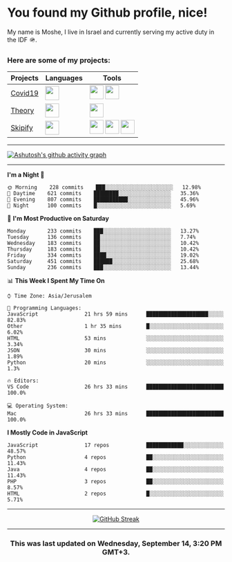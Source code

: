 <h1>You found my Github profile, nice!</h1>
<p>
    My name is Moshe, I live in Israel and currently serving my active duty in the IDF 🪖.
</p>

<h3>Here are some of my projects:</h3>

| Projects                                          | Languages                                                                                   | Tools                                                                                                                                                                                                                                                                       |
| ------------------------------------------------- | ------------------------------------------------------------------------------------------- | --------------------------------------------------------------------------------------------------------------------------------------------------------------------------------------------------------------------------------------------------------------------------- |
| [Covid19](https://github.com/jewishmoses/covid19) | <img height="32" width="32" src="https://unpkg.com/simple-icons@v6/icons/php.svg" />        | <img height="32" width="32" src="https://unpkg.com/simple-icons@v6/icons/laravel.svg" /> <img height="32" width="32" src="https://unpkg.com/simple-icons@v6/icons/livewire.svg" />                                                                                          |
| [Theory](https://github.com/jewishmoses/theory)   | <img height="32" width="32" src="https://unpkg.com/simple-icons@v6/icons/python.svg" />     | <img height="32" width="32" src="https://unpkg.com/simple-icons@v6/icons/django.svg" />                                                                                                                                                                                     |
| [Skipify](https://github.com/jewishmoses/skipify) | <img height="32" width="32" src="https://unpkg.com/simple-icons@v6/icons/javascript.svg" /> | <img height="32" width="32" src="https://unpkg.com/simple-icons@v6/icons/sqlite.svg" /> <img height="32" width="32" src="https://unpkg.com/simple-icons@v6/icons/sequelize.svg" /> <img height="32" width="32" src="https://unpkg.com/simple-icons@v6/icons/express.svg" /> |

<hr />

[![Ashutosh's github activity graph](https://activity-graph.herokuapp.com/graph?username=jewishmoses&theme=github&bg_color=fff&line=216e39&color=000&point=000)](https://github.com/jewishmoses/github-readme-activity-graph)

<hr />

<!--START_SECTION:waka-->
**I'm a Night 🦉** 

```text
🌞 Morning    228 commits    ███░░░░░░░░░░░░░░░░░░░░░░   12.98% 
🌆 Daytime    621 commits    ████████░░░░░░░░░░░░░░░░░   35.36% 
🌃 Evening    807 commits    ███████████░░░░░░░░░░░░░░   45.96% 
🌙 Night      100 commits    █░░░░░░░░░░░░░░░░░░░░░░░░   5.69%

```
📅 **I'm Most Productive on Saturday** 

```text
Monday       233 commits    ███░░░░░░░░░░░░░░░░░░░░░░   13.27% 
Tuesday      136 commits    ██░░░░░░░░░░░░░░░░░░░░░░░   7.74% 
Wednesday    183 commits    ██░░░░░░░░░░░░░░░░░░░░░░░   10.42% 
Thursday     183 commits    ██░░░░░░░░░░░░░░░░░░░░░░░   10.42% 
Friday       334 commits    ████░░░░░░░░░░░░░░░░░░░░░   19.02% 
Saturday     451 commits    ██████░░░░░░░░░░░░░░░░░░░   25.68% 
Sunday       236 commits    ███░░░░░░░░░░░░░░░░░░░░░░   13.44%

```


📊 **This Week I Spent My Time On** 

```text
⌚︎ Time Zone: Asia/Jerusalem

💬 Programming Languages: 
JavaScript               21 hrs 59 mins      ████████████████████░░░░░   82.83% 
Other                    1 hr 35 mins        █░░░░░░░░░░░░░░░░░░░░░░░░   6.02% 
HTML                     53 mins             ░░░░░░░░░░░░░░░░░░░░░░░░░   3.34% 
JSON                     30 mins             ░░░░░░░░░░░░░░░░░░░░░░░░░   1.89% 
Python                   20 mins             ░░░░░░░░░░░░░░░░░░░░░░░░░   1.3%

🔥 Editors: 
VS Code                  26 hrs 33 mins      █████████████████████████   100.0%

💻 Operating System: 
Mac                      26 hrs 33 mins      █████████████████████████   100.0%

```

**I Mostly Code in JavaScript** 

```text
JavaScript               17 repos            ████████████░░░░░░░░░░░░░   48.57% 
Python                   4 repos             ██░░░░░░░░░░░░░░░░░░░░░░░   11.43% 
Java                     4 repos             ██░░░░░░░░░░░░░░░░░░░░░░░   11.43% 
PHP                      3 repos             ██░░░░░░░░░░░░░░░░░░░░░░░   8.57% 
HTML                     2 repos             █░░░░░░░░░░░░░░░░░░░░░░░░   5.71%

```



<!--END_SECTION:waka-->

<hr />

<div align="center">

[![GitHub Streak](https://github-readme-streak-stats.herokuapp.com?user=jewishmoses&date_format=M%20j%5B%2C%20Y%5D)](https://git.io/streak-stats)

</div>

<hr/>

<div align="center">
    <h3>This was last updated on Wednesday, September 14, 3:20 PM GMT+3.</h3>
</div>
